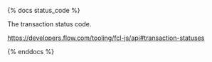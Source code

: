 {% docs status_code %}

The transaction status code.

https://developers.flow.com/tooling/fcl-js/api#transaction-statuses

{% enddocs %}
